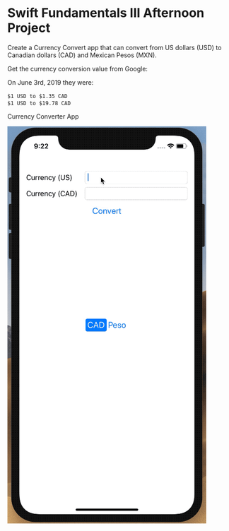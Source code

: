 # Swift Fundamentals III Afternoon Project

Create a Currency Convert app that can convert from US dollars (USD) to Canadian dollars (CAD) and Mexican Pesos (MXN).

Get the currency conversion value from Google:

On June 3rd, 2019 they were:

	$1 USD to $1.35 CAD
	$1 USD to $19.78 CAD

Currency Converter App

![Currency App Converter](images/CurrencyConverter.gif)
